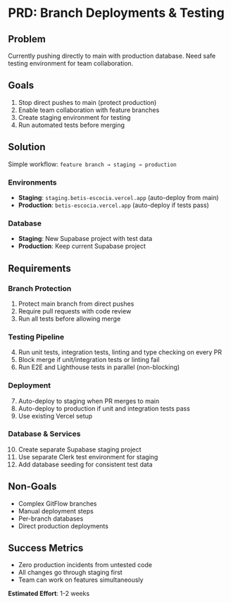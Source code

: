 # PRD: Branch Deployments & Testing

## Problem
Currently pushing directly to main with production database. Need safe testing environment for team collaboration.

## Goals
1. Stop direct pushes to main (protect production)
2. Enable team collaboration with feature branches  
3. Create staging environment for testing
4. Run automated tests before merging

## Solution
Simple workflow: `feature branch → staging → production`

### Environments
- **Staging**: `staging.betis-escocia.vercel.app` (auto-deploy from main)
- **Production**: `betis-escocia.vercel.app` (auto-deploy if tests pass)

### Database
- **Staging**: New Supabase project with test data
- **Production**: Keep current Supabase project

## Requirements

### Branch Protection
1. Protect main branch from direct pushes
2. Require pull requests with code review
3. Run all tests before allowing merge

### Testing Pipeline
4. Run unit tests, integration tests, linting and type checking on every PR
5. Block merge if unit/integration tests or linting fail
6. Run E2E and Lighthouse tests in parallel (non-blocking)

### Deployment
7. Auto-deploy to staging when PR merges to main
8. Auto-deploy to production if unit and integration tests pass
9. Use existing Vercel setup

### Database & Services
10. Create separate Supabase staging project
11. Use separate Clerk test environment for staging
12. Add database seeding for consistent test data

## Non-Goals
- Complex GitFlow branches
- Manual deployment steps  
- Per-branch databases
- Direct production deployments

## Success Metrics
- Zero production incidents from untested code
- All changes go through staging first
- Team can work on features simultaneously

**Estimated Effort**: 1-2 weeks